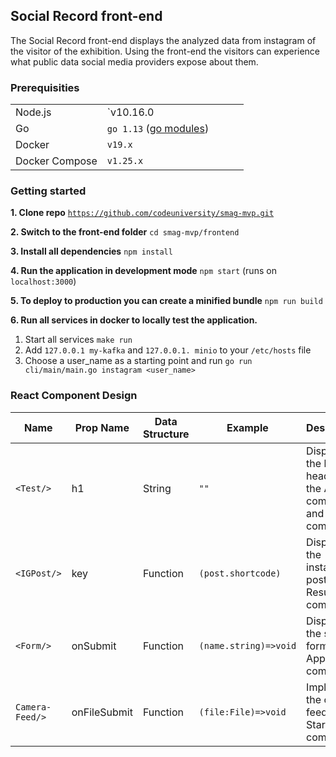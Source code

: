 ## Social Record front-end  
The Social Record front-end displays the analyzed data from instagram of the visitor of the exhibition. Using the front-end the visitors can experience what public data social media providers expose about them.

### Prerequisities

|                |                                                                    |     |     |     |
| -------------- | ------------------------------------------------------------------ | --- | --- | --- |
| Node.js        | `v10.16.0                                                          |     |     |     |
| Go             | `go 1.13` ([go modules](https://blog.golang.org/using-go-modules)) |     |     |     |
| Docker         | `v19.x`                                                            |     |     |     |
| Docker Compose | `v1.25.x`                                                          |     |     |     |

### Getting started

**1. Clone repo** [`https://github.com/codeuniversity/smag-mvp.git`](https://github.com/codeuniversity/smag-mvp.git)

**2. Switch to the front-end folder** `cd smag-mvp/frontend`

**3. Install all dependencies**  `npm install`

**4. Run the application in development mode** `npm start` (runs on `localhost:3000`)

**5. To deploy to production you can create a minified bundle** `npm run build`

**6. Run all services in docker to locally test the application.**     

1. Start all services `make run`
2. Add `127.0.0.1 my-kafka` and `127.0.0.1. minio` to your `/etc/hosts` file
3. Choose a user_name as a starting point and run `go run cli/main/main.go instagram <user_name>`


### React Component Design

| Name            | Prop Name    | Data Structure | Example               | Description                                                        |
| --------------- | ------------ | -------------- | --------------------- | ------------------------------------------------------------------ |
| `<Test/>`       | h1           | String         | `""`                  | Displays the h1 headline in the App component and Start component. |
| `<IGPost/>`     | key          | Function       | `(post.shortcode)`    | Displays the instagram post in the Result component.               |
| `<Form/>`       | onSubmit     | Function       | `(name.string)=>void` | Displays the search form in the App component.                     |
| `Camera-Feed/>` | onFileSubmit | Function       | `(file:File)=>void`   | Implements the camera feed in the Start component.                 |
